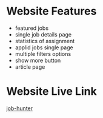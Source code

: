 # Website Features

* featured jobs 
* single job details page 
* statistics of assignment
* applid jobs single page 
* multiple filters options 
* show more button
* article page 

# Website Live Link
[job-hunter](https://zippy-zuccutto-3a03a3.netlify.app/)
